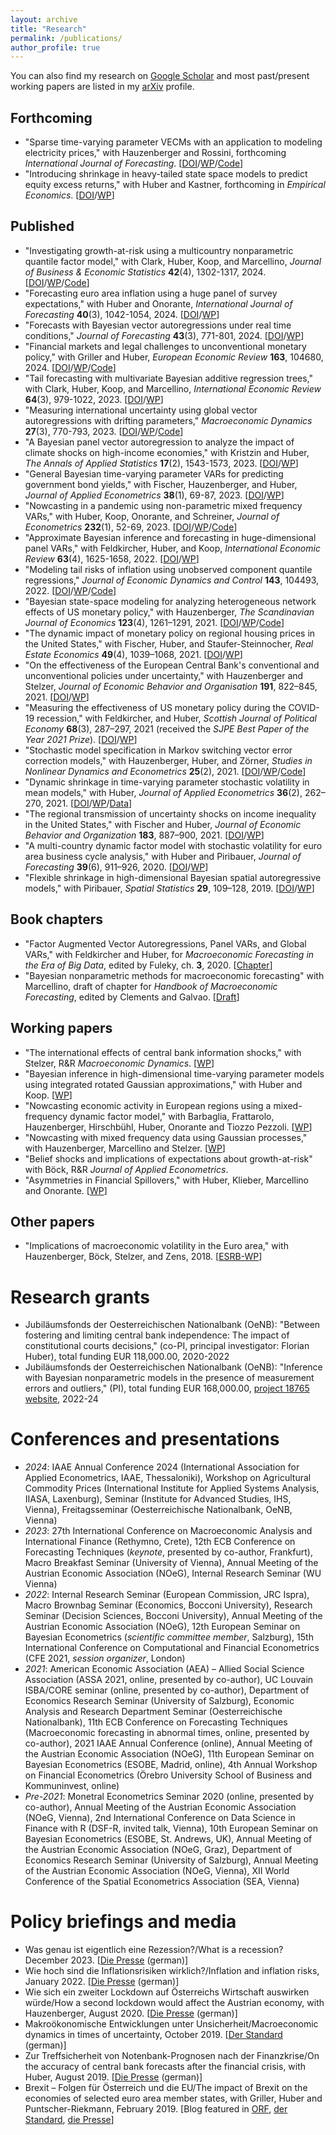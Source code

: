 ```yaml
---
layout: archive
title: "Research"
permalink: /publications/
author_profile: true
---
```


You can also find my research on <a href="https://scholar.google.at/citations?user=ymlNJ_UAAAAJ&hl=en">Google Scholar</a> and most past/present working papers are listed in my <a href="https://arxiv.org/a/pfarrhofer_m_1.html">arXiv</a> profile.

## Forthcoming
* "Sparse time-varying parameter VECMs with an application to modeling electricity prices," with Hauzenberger and Rossini, forthcoming _International Journal of Forecasting_. [[DOI](https://doi.org/10.1016/j.ijforecast.2024.09.001)/[WP](https://arxiv.org/abs/2011.04577)/[Code](https://github.com/nhauzenb/tvpvecm)]
* "Introducing shrinkage in heavy-tailed state space models to predict equity excess returns," with Huber and Kastner, forthcoming in _Empirical Economics_. [[DOI](https://doi.org/10.1007/s00181-023-02437-3)/[WP](https://arxiv.org/abs/1805.12217)]

## Published
* "Investigating growth-at-risk using a multicountry nonparametric quantile factor model," with Clark, Huber, Koop, and Marcellino, _Journal of Business & Economic Statistics_ **42**(4), 1302-1317, 2024. [[DOI](https://doi.org/10.1080/07350015.2024.2310020)/[WP](https://arxiv.org/abs/2110.03411)/[Code](https://github.com/mpfarrho/qf-bart)]
* "Forecasting euro area inflation using a huge panel of survey expectations," with Huber and Onorante, _International Journal of Forecasting_ **40**(3), 1042-1054, 2024. [[DOI](https://doi.org/10.1016/j.ijforecast.2023.09.003)/[WP](https://arxiv.org/abs/2207.12225)]
* "Forecasts with Bayesian vector autoregressions under real time conditions," _Journal of Forecasting_ **43**(3), 771-801, 2024. [[DOI](https://doi.org/10.1002/for.3055)/[WP](https://arxiv.org/abs/2004.04984)]
* "Financial markets and legal challenges to unconventional monetary policy," with Griller and Huber, _European Economic Review_ **163**, 104680, 2024. [[DOI](https://doi.org/10.1016/j.euroecorev.2024.104680)/[WP](https://arxiv.org/abs/2202.12695)/[Code](https://github.com/mpfarrho/idhet-mix)]
* "Tail forecasting with multivariate Bayesian additive regression trees," with Clark, Huber, Koop, and Marcellino, _International Economic Review_ **64**(3), 979-1022, 2023. [[DOI](https://onlinelibrary.wiley.com/doi/10.1111/iere.12619)/[WP](https://papers.ssrn.com/sol3/papers.cfm?abstract_id=3809866)]
* "Measuring international uncertainty using global vector autoregressions with drifting parameters," _Macroeconomic Dynamics_ **27**(3), 770-793, 2023.
  [[DOI](https://doi.org/10.1017/S1365100521000663)/[WP](https://arxiv.org/abs/1908.06325)/[Code](https://github.com/mpfarrho/tvp-gvar-fsvm)]
* "A Bayesian panel vector autoregression to analyze the impact of climate shocks on high-income economies," with Kristzin and Huber, _The Annals of Applied Statistics_ **17**(2), 1543-1573, 2023. [[DOI](http://dx.doi.org/10.1214/22-AOAS1681)/[WP](https://arxiv.org/abs/1804.01554)]
* "General Bayesian time-varying parameter VARs for predicting government bond yields," with Fischer, Hauzenberger, and Huber, _Journal of Applied Econometrics_ **38**(1), 69-87, 2023. [[DOI](https://doi.org/10.1002/jae.2936)/[WP](https://arxiv.org/abs/2102.13393)]
* "Nowcasting in a pandemic using non-parametric mixed frequency VARs," with Huber, Koop, Onorante, and Schreiner, _Journal of Econometrics_ **232**(1), 52-69, 2023. [[DOI](https://doi.org/10.1016/j.jeconom.2020.11.006)/[WP](https://arxiv.org/abs/2008.12706)/[Code](https://github.com/mpfarrho/mf-bavart)]
* "Approximate Bayesian inference and forecasting in huge-dimensional panel VARs," with Feldkircher, Huber, and Koop, _International Economic Review_ **63**(4), 1625-1658, 2022. [[DOI](https://doi.org/10.1111/iere.12577)/[WP](https://arxiv.org/abs/2103.04944)]
* "Modeling tail risks of inflation using unobserved component quantile regressions," _Journal of Economic Dynamics and Control_ **143**, 104493, 2022. [[DOI](https://www.sciencedirect.com/science/article/abs/pii/S016518892200197X)/[WP](https://arxiv.org/abs/2103.03632)/[Code](https://github.com/mpfarrho/tvp-qr)]
* "Bayesian state-space modeling for analyzing heterogeneous network effects of US monetary policy," with Hauzenberger, _The Scandinavian Journal of Economics_ **123**(4), 1261–1291, 2021. [[DOI](https://doi.org/10.1111/sjoe.12436)/[WP](https://arxiv.org/abs/1911.06206)/[Code](https://github.com/mpfarrho/tvp-network-panel)]
* "The dynamic impact of monetary policy on regional housing prices in the United States," with Fischer, Huber, and Staufer-Steinnocher, _Real Estate Economics_ **49**(4), 1039–1068, 2021. [[DOI](https://doi.org/10.1111/1540-6229.12274)/[WP](https://arxiv.org/abs/1802.05870)]
* "On the effectiveness of the European Central Bank's conventional and unconventional policies under uncertainty," with Hauzenberger and Stelzer, _Journal of Economic Behavior and Organisation_ **191**, 822–845, 2021. [[DOI](https://doi.org/10.1016/j.jebo.2021.09.041)/[WP](https://arxiv.org/abs/2011.14424)]
* "Measuring the effectiveness of US monetary policy during the COVID-19 recession," with Feldkircher, and Huber, _Scottish Journal of Political Economy_ **68**(3), 287–297, 2021 (received the _SJPE Best Paper of the Year 2021 Prize_). [[DOI](https://doi.org/10.1111/sjpe.12275)/[WP](https://arxiv.org/abs/2007.15419)]
* "Stochastic model specification in Markov switching vector error correction models," with Hauzenberger, Huber, and Zörner, _Studies in Nonlinear Dynamics and Econometrics_ **25**(2), 2021. [[DOI](https://doi.org/10.1515/snde-2018-0069)/[WP](https://arxiv.org/abs/1807.00529)/[Code](https://www.dropbox.com/s/rk16vrnsesqtfz6/HHO2020.zip?dl=0)]
* "Dynamic shrinkage in time-varying parameter stochastic volatility in mean models," with Huber, _Journal of Applied Econometrics_ **36**(2), 262–270, 2021. [[DOI](https://doi.org/10.1002/jae.2804)/[WP](https://arxiv.org/abs/2005.06851)/[Data](http://qed.econ.queensu.ca/jae/datasets/huber005/)]
* "The regional transmission of uncertainty shocks on income inequality in the United States," with Fischer and Huber, _Journal of Economic Behavior and Organization_ **183**, 887–900, 2021. [[DOI](https://doi.org/10.1016/j.jebo.2019.03.004)/[WP](https://arxiv.org/abs/1806.08278)]
* "A multi-country dynamic factor model with stochastic volatility for euro area business cycle analysis," with Huber and Piribauer, _Journal of Forecasting_ **39**(6), 911–926, 2020. [[DOI](https://doi.org/10.1002/for.2667)/[WP](https://arxiv.org/abs/2001.03935)]
* "Flexible shrinkage in high-dimensional Bayesian spatial autoregressive models," with Piribauer, _Spatial Statistics_ **29**, 109–128, 2019. [[DOI](https://doi.org/10.1016/j.spasta.2018.10.004)/[WP](https://arxiv.org/abs/1805.10822)]

## Book chapters
* "Factor Augmented Vector Autoregressions, Panel VARs, and Global VARs," with Feldkircher and Huber, for _Macroeconomic Forecasting in the Era of Big Data_, edited by Fuleky, ch. **3**, 2020. [[Chapter](https://link.springer.com/chapter/10.1007/978-3-030-31150-6_3)]
* "Bayesian nonparametric methods for macroeconomic forecasting" with Marcellino, draft of chapter for _Handbook of Macroeconomic Forecasting_, edited by Clements and Galvao. [[Draft](https://www.dropbox.com/scl/fi/4j4f1qf1oyucz7qxzx6c4/npvars_draft.pdf?rlkey=s85jbqzkeb5ax3ktu3h4ertv5&dl=0)]

## Working papers 
* "The international effects of central bank information shocks," with Stelzer, R&R _Macroeconomic Dynamics_. [[WP](https://arxiv.org/abs/1912.03158)]
* "Bayesian inference in high-dimensional time-varying parameter models using integrated rotated Gaussian approximations," with Huber and Koop. [[WP](https://arxiv.org/abs/2002.10274)]
* "Nowcasting economic activity in European regions using a mixed-frequency dynamic factor model," with Barbaglia, Frattarolo, Hauzenberger, Hirschbühl, Huber, Onorante and Tiozzo Pezzoli. [[WP](https://arxiv.org/abs/2401.10054)]
* "Nowcasting with mixed frequency data using Gaussian processes," with Hauzenberger, Marcellino and Stelzer. [[WP](https://arxiv.org/abs/2402.10574)]
* "Belief shocks and implications of expectations about growth-at-risk" with Böck, R&R _Journal of Applied Econometrics_.
* "Asymmetries in Financial Spillovers," with Huber, Klieber, Marcellino and Onorante. [[WP](https://arxiv.org/abs/2410.16214)]

## Other papers
* "Implications of macroeconomic volatility in the Euro area," with Hauzenberger, Böck, Stelzer, and Zens, 2018. [[ESRB-WP](https://www.esrb.europa.eu/pub/pdf/wp/esrb.wp80.en.pdf?3d22daf2cf5665f0c8314cca792924a1)]

# Research grants
* Jubiläumsfonds der Oesterreichischen Nationalbank (OeNB): "Between fostering and limiting central bank independence: The impact of constitutional courts decisions," (co-PI, principal investigator: Florian Huber), total funding EUR 118,000.00, 2020-2022
* Jubiläumsfonds der Oesterreichischen Nationalbank (OeNB): "Inference with Bayesian nonparametric models in the presence of measurement errors and outliers," (PI), total funding EUR 168,000.00, [project 18765 website](https://mpfarrho.github.io/project18765), 2022-24

# Conferences and presentations
* _2024_: IAAE Annual Conference 2024 (International Association for Applied Econometrics, IAAE, Thessaloniki), Workshop on Agricultural Commodity Prices (International Institute for Applied Systems Analysis, IIASA, Laxenburg), Seminar (Institute for Advanced Studies, IHS, Vienna), Freitagsseminar (Oesterreichische Nationalbank, OeNB, Vienna)
* _2023_: 27th International Conference on Macroeconomic Analysis and International Finance (Rethymno, Crete), 12th ECB Conference on Forecasting Techniques (_keynote_, presented by co-author, Frankfurt), Macro Breakfast Seminar (University of Vienna), Annual Meeting of the Austrian Economic Association (NOeG), Internal Research Seminar (WU Vienna)
* _2022_: Internal Research Seminar (European Commission, JRC Ispra), Macro Brownbag Seminar (Economics, Bocconi University), Research Seminar (Decision Sciences, Bocconi University), Annual Meeting of the Austrian Economic Association (NOeG), 12th European Seminar on Bayesian Econometrics (_scientific committee member_, Salzburg), 15th International Conference on Computational and Financial Econometrics (CFE 2021, _session organizer_, London)
* _2021_: American Economic Association (AEA) – Allied Social Science Association (ASSA 2021, online, presented by co-author), UC Louvain ISBA/CORE seminar (online, presented by co-author), Department of Economics Research Seminar (University of Salzburg), Economic Analysis and Research Department Seminar (Oesterreichische Nationalbank), 11th ECB Conference on Forecasting Techniques (Macroeconomic forecasting in abnormal times, online, presented by co-author), 2021 IAAE Annual Conference (online), Annual Meeting of the Austrian Economic Association (NOeG), 11th European Seminar on Bayesian Econometrics (ESOBE, Madrid, online), 4th Annual Workshop on Financial Econometrics (Örebro University School of Business and Kommuninvest, online)
* _Pre-2021_: Monetral Econometrics Seminar 2020 (online, presented by co-author), Annual Meeting of the Austrian Economic Association (NOeG, Vienna), 2nd International Conference on Data Science in Finance with R (DSF-R, invited talk, Vienna), 10th European Seminar on Bayesian Econometrics (ESOBE, St. Andrews, UK), Annual Meeting of the Austrian Economic Association (NOeG, Graz), Department of Economics Research Seminar (University of Salzburg), Annual Meeting of the Austrian Economic Association (NOeG, Vienna), XII World Conference of the Spatial Econometrics Association (SEA, Vienna)

# Policy briefings and media
* Was genau ist eigentlich eine Rezession?/What is a recession? December 2023. [[Die Presse](https://www.diepresse.com/17912518/was-genau-ist-eigentlich-eine-rezession) (german)]
* Wie hoch sind die Inflationsrisiken wirklich?/Inflation and inflation risks, January 2022. [[Die Presse](https://www.diepresse.com/6091216/wie-hoch-sind-die-inflationsrisiken-wirklich) (german)]
* Wie sich ein zweiter Lockdown auf Österreichs Wirtschaft auswirken würde/How a second lockdown would affect the Austrian economy, with Hauzenberger, August 2020. [[Die Presse](https://www.diepresse.com/5847063/wie-sich-ein-zweiter-lockdown-auf-oesterreichs-wirtschaft-auswirken-wuerde) (german)]
* Makroökonomische Entwicklungen unter Unsicherheit/Macroeconomic dynamics in times of uncertainty, October 2019. [[Der Standard](https://www.derstandard.at/story/2000109264301/makrooekonomische-entwicklungen-unter-unsicherheit) (german)]
* Zur Treffsicherheit von Notenbank-Prognosen nach der Finanzkrise/On the accuracy of central bank forecasts after the financial crisis, with Huber, August 2019. [[Die Presse](https://www.diepresse.com/5668295/zur-treffsicherheit-von-notenbank-prognosen-nach-der-finanzkrise) (german)]
* Brexit – Folgen für Österreich und die EU/The impact of Brexit on the economies of selected euro area member states, with Griller, Huber and Puntscher-Riekmann, February 2019. [Blog featured in [ORF](https://orf.at/stories/3111231/), [der Standard](https://www.derstandard.at/story/2000097900545/forscher-warnen-vor-schwerwiegenden-folgen-eines-brexit), [die Presse](https://www.diepresse.com/5580178/brexit-studie-verflochtene-wirtschaft-reagiert-sensibel)]
